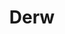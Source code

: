 ---
git: https://github.com/eeue56/derw
logohandle: derw-lang
sort: derw-lang
title: Derw
twitter: https://x.com/derwlang
website: https://www.derw-lang.com/
---